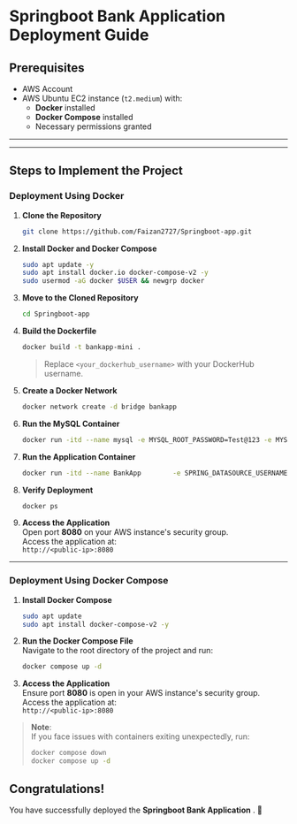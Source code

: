 
# Springboot Bank Application Deployment Guide

## Prerequisites

- AWS Account
- AWS Ubuntu EC2 instance (`t2.medium`) with:
  - **Docker** installed
  - **Docker Compose** installed
  - Necessary permissions granted

---

---

## Steps to Implement the Project

### Deployment Using Docker

1. **Clone the Repository**  
   ```bash
   git clone https://github.com/Faizan2727/Springboot-app.git
   ```

2. **Install Docker and Docker Compose**  
   ```bash
   sudo apt update -y
   sudo apt install docker.io docker-compose-v2 -y
   sudo usermod -aG docker $USER && newgrp docker
   ```

3. **Move to the Cloned Repository**  
   ```bash
   cd Springboot-app
   ```

4. **Build the Dockerfile**  
   ```bash
   docker build -t bankapp-mini .
   ```
   > Replace `<your_dockerhub_username>` with your DockerHub username.

5. **Create a Docker Network**  
   ```bash
   docker network create -d bridge bankapp
   ```

6. **Run the MySQL Container**  
   ```bash
   docker run -itd --name mysql -e MYSQL_ROOT_PASSWORD=Test@123 -e MYSQL_DATABASE=BankDB --network=bankapp mysql
   ```

7. **Run the Application Container**  
   ```bash
   docker run -itd --name BankApp        -e SPRING_DATASOURCE_USERNAME="root"        -e SPRING_DATASOURCE_URL="jdbc:mysql://mysql:3306/BankDB?useSSL=false&allowPublicKeyRetrieval=true&serverTimezone=UTC"        -e SPRING_DATASOURCE_PASSWORD="Test@123"        --network=bankapp -p 8080:8080       bankapp-mini
   ```

8. **Verify Deployment**  
   ```bash
   docker ps
   ```

9. **Access the Application**  
   Open port **8080** on your AWS instance's security group.  
   Access the application at:  
   `http://<public-ip>:8080`

---

### Deployment Using Docker Compose

1. **Install Docker Compose**  
   ```bash
   sudo apt update
   sudo apt install docker-compose-v2 -y
   ```

2. **Run the Docker Compose File**  
   Navigate to the root directory of the project and run:  
   ```bash
   docker compose up -d
   ```

3. **Access the Application**  
   Ensure port **8080** is open in your AWS instance's security group.  
   Access the application at:  
   `http://<public-ip>:8080`

> **Note**:  
> If you face issues with containers exiting unexpectedly, run:  
> ```bash
> docker compose down
> docker compose up -d
> ```

## Congratulations!  
You have successfully deployed the **Springboot Bank Application** . 🎉

